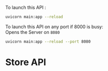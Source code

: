 To launch this API :
```bash
uvicorn main:app --reload
```


To launch this API on any port if 8000 is busy:    
Opens the Server on `8080`
```bash
uvicorn main:app --reload --port 8080
```


# Store API